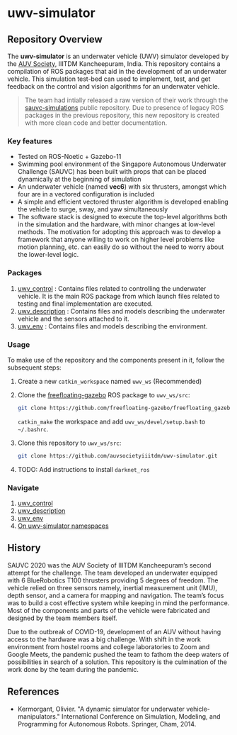 # uwv-simulator

## Repository Overview
The **uwv-simulator** is an underwater vehicle (UWV) simulator developed by the [AUV Society], IIITDM Kancheepuram, India. This repository contains a compilation of ROS packages that aid in the development of an underwater vehicle. This simulation test-bed can used to implement, test, and get feedback on the control and vision algorithms for an underwater vehicle. 

> The team had intially released a raw version of their work through the [sauvc-simulations] public repository. Due to presence of legacy ROS packages in the previous repository, this new repository is created with more clean code and better documentation.

### Key features
-  Tested on ROS-Noetic + Gazebo-11
- Swimming pool environment of the Singapore Autonomous Underwater Challenge (SAUVC) has been built with props that can be placed dynamically at the beginning of simulation
- An underwater vehicle (named **vec6**) with six thrusters, amongst which four are in a vectored configuration is included
- A simple and efficient vectored thruster algorithm is developed enabling the vehicle to surge, sway, and yaw simultaneously
- The software stack is designed to execute the top-level algorithms both in the simulation and the hardware, with minor changes at low-level methods. The motivation for adopting this approach was to develop a framework that anyone willing to work on higher level problems like motion planning, etc. can easily do so without the need to worry about the lower-level logic.

### Packages
1. [uwv_control] : Contains files related to controlling the underwater vehicle. It is the main ROS package from which launch files related to testing and final implementation are executed.
2. [uwv_description] : Contains files and models describing the underwater vehicle and the sensors attached to it.
3. [uwv_env] : Contains files and models describing the environment.

### Usage
To make use of the repository and the components present in it, follow the subsequent steps:

1. Create a new `catkin_workspace` named `uwv_ws` (Recommended)

2. Clone the [freefloating-gazebo] ROS package to `uwv_ws/src`:

	```bash
	git clone https://github.com/freefloating-gazebo/freefloating_gazebo.git
	```

	`catkin_make` the workspace and add `uwv_ws/devel/setup.bash` to `~/.bashrc`.

3. Clone this repository to `uwv_ws/src`:

	```bash
	git clone https://github.com/auvsocietyiiitdm/uwv-simulator.git
	```

4. TODO: Add instructions to install `darknet_ros`

### Navigate
1. [uwv_control](./uwv_control)
2. [uwv_description](./uwv_description)
3. [uwv_env](./uwv_env)
4. [On uwv-simulator namespaces](./docs/uwv-ns.md)

## History
SAUVC 2020 was the AUV Society of IIITDM Kancheepuram’s second attempt for the challenge. The team developed an underwater equipped with 6 BlueRobotics T100 thrusters providing 5 degrees of freedom. The vehicle relied on three sensors namely, inertial measurement unit (IMU), depth sensor, and a camera for mapping and navigation. The team’s focus was to build a cost effective system while keeping in mind the performance. Most of the components and parts of the vehicle were fabricated and designed by the team members itself. 

Due to the outbreak of COVID-19, development of an AUV without having access to the hardware was a big challenge. With shift in the work environment from hostel rooms and college laboratories to Zoom and Google Meets, the pandemic pushed the team to fathom the deep waters of possibilities in search of a solution. This repository is the culmination of the work done by the team during the pandemic.

## References
- Kermorgant, Olivier. "A dynamic simulator for underwater vehicle-manipulators." International Conference on Simulation, Modeling, and Programming for Autonomous Robots. Springer, Cham, 2014.

[AUV Society]: https://auviiitdm.github.io/
[uwv_control]: ./uwv_control/README.md
[uwv_description]: ./uwv_description/README.md
[uwv_env]: ./uwv_env/README.md
[freefloating-gazebo]: https://github.com/freefloating-gazebo/freefloating_gazebo
[sauvc-simulations]: https://github.com/auvsocietyiiitdm/sauvc-simulations